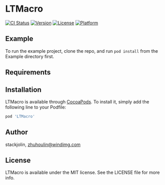 # LTMacro

[![CI Status](https://img.shields.io/travis/stackjolin/LTMacro.svg?style=flat)](https://travis-ci.org/stackjolin/LTMacro)
[![Version](https://img.shields.io/cocoapods/v/LTMacro.svg?style=flat)](https://cocoapods.org/pods/LTMacro)
[![License](https://img.shields.io/cocoapods/l/LTMacro.svg?style=flat)](https://cocoapods.org/pods/LTMacro)
[![Platform](https://img.shields.io/cocoapods/p/LTMacro.svg?style=flat)](https://cocoapods.org/pods/LTMacro)

## Example

To run the example project, clone the repo, and run `pod install` from the Example directory first.

## Requirements

## Installation

LTMacro is available through [CocoaPods](https://cocoapods.org). To install
it, simply add the following line to your Podfile:

```ruby
pod 'LTMacro'
```

## Author

stackjolin, zhuhoulin@windimg.com

## License

LTMacro is available under the MIT license. See the LICENSE file for more info.
